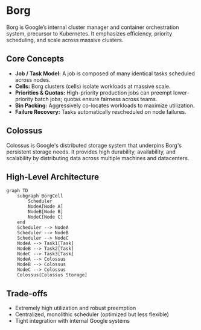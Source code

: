 # Borg

Borg is Google’s internal cluster manager and container orchestration system, precursor to Kubernetes. It emphasizes efficiency, priority scheduling, and scale across massive clusters.

## Core Concepts
- **Job / Task Model:** A job is composed of many identical tasks scheduled across nodes.
- **Cells:** Borg clusters (cells) isolate workloads at massive scale.
- **Priorities & Quotas:** High-priority production jobs can preempt lower-priority batch jobs; quotas ensure fairness across teams.
- **Bin Packing:** Aggressively co-locates workloads to maximize utilization.
- **Failure Recovery:** Tasks automatically rescheduled on node failures.

## Colossus
Colossus is Google's distributed storage system that underpins Borg's persistent storage needs. It provides high durability, availability, and scalability by distributing data across multiple machines and datacenters.

## High-Level Architecture
```mermaid
graph TD
    subgraph BorgCell
        Scheduler
        NodeA[Node A]
        NodeB[Node B]
        NodeC[Node C]
    end
    Scheduler --> NodeA
    Scheduler --> NodeB
    Scheduler --> NodeC
    NodeA --> Task1[Task]
    NodeB --> Task2[Task]
    NodeC --> Task3[Task]
    NodeA --> Colossus
    NodeB --> Colossus
    NodeC --> Colossus
    Colossus[Colossus Storage]
```

## Trade-offs
- Extremely high utilization and robust preemption
- Centralized, monolithic scheduler (optimized but less flexible)
- Tight integration with internal Google systems
